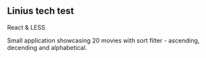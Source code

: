## Linius tech test

React & LESS

Small application showcasing 20 movies with sort filter - ascending, decending and alphabetical.
